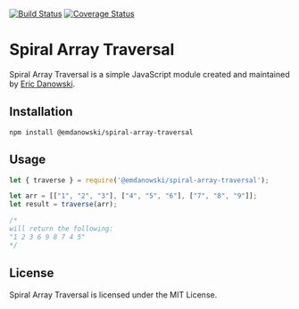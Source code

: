 [![Build Status](https://travis-ci.org/micronaut/spiral-array-traversal.svg?branch=master)](https://travis-ci.org/micronaut/spiral-array-traversal)
[![Coverage Status](https://coveralls.io/repos/github/micronaut/spiral-array-traversal/badge.svg?branch=master)](https://coveralls.io/github/micronaut/spiral-array-traversal?branch=master)

Spiral Array Traversal
======================
Spiral Array Traversal is a simple JavaScript module created and maintained by [Eric Danowski](https://github.com/micronaut).

## Installation

  `npm install @emdanowski/spiral-array-traversal`

## Usage

```js
let { traverse } = require('@emdanowski/spiral-array-traversal');

let arr = [["1", "2", "3"], ["4", "5", "6"], ["7", "8", "9"]];
let result = traverse(arr);

/*
will return the following:
"1 2 3 6 9 8 7 4 5"
*/
````

## License
Spiral Array Traversal is licensed under the MIT License.